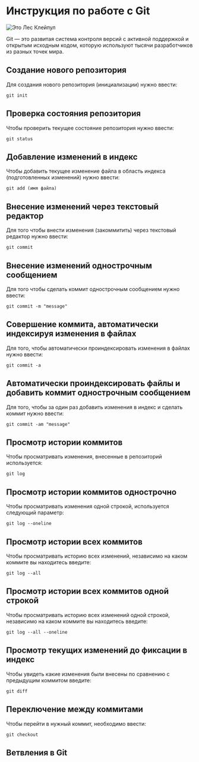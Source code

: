 # Инструкция по работе с Git
![Это Лес Клейпул](405284f7-3248-4a4b-bfa7-7f0464cdd4b22.jpg)

Git — это развитая система контроля версий с активной поддержкой и открытым исходным кодом, которую используют тысячи разработчиков из разных точек мира.

## Создание нового репозитория 

Для создания нового репозитория (инициализации) нужно ввести:

    git init

## Проверка состояния репозитория

Чтобы проверить текущее состояние репозитория нужно ввести:

    git status

## Добавление изменений в индекс

Чтобы добавить текущее изменение файла в область индекса (подготовленных изменений) нужно ввести:

    git add (имя файла)

## Внесение изменений через текстовый редактор

Для того чтобы внести изменения (закоммитить) через текстовый редактор нужно ввести:

    git commit

## Внесение изменений однострочным сообщением

Для того чтобы сделать коммит однострочным сообщением нужно ввести:

    git commit -m "message"

## Cовершение коммита, автоматически индексируя изменения в файлах

Для того, чтобы автоматически проиндексировать изменения в файлах нужно ввести:

    git commit -a

## Автоматически проиндексировать файлы и добавить коммит однострочным сообщением

Для того, чтобы за один раз добавить изменения в индекс и сделать коммит нужно ввести:

    git commit -am "message"

## Просмотр истории коммитов 

Чтобы просматривать изменения, внесенные в репозиторий используется:

    git log

## Просмотр истории коммитов однострочно

Чтобы просматривать изменения одной строкой, используется следующий параметр:

    git log --oneline

## Просмотр истории всех коммитов

Чтобы просматривать историю всех изменений, независимо на каком коммите вы находитесь введите:

    git log --all

## Просмотр истории всех коммитов одной строкой

Чтобы просматривать историю всех изменений одной строкой, независимо на каком коммите вы находитесь введите:

    git log --all --oneline

## Просмотр текущих изменений до фиксации в индекс

Чтобы увидеть какие изменения были внесены по сравнению с предыдущим коммитом введите:

    git diff

## Переключение между коммитами

Чтобы перейти в нужный коммит, необходимо ввести:

    git checkout

## Ветвления в Git